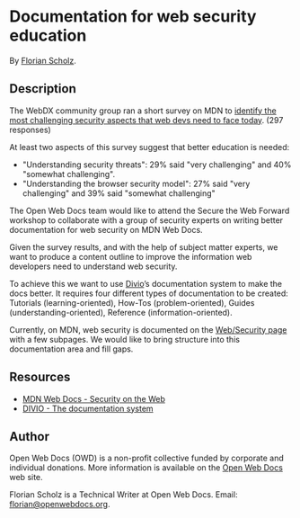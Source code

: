 # Documentation for web security education

By [Florian Scholz](#author).

## Description

The WebDX community group ran a short survey on MDN to [identify the most challenging security aspects that web devs need to face today](https://github.com/web-platform-dx/developer-research/blob/main/mdn-short-surveys/2023-05-15-security-dx/interpretation.md). (297 responses)

At least two aspects of this survey suggest that better education is needed:

* "Understanding security threats": 29% said "very challenging" and 40% "somewhat challenging".
* "Understanding the browser security model": 27% said "very challenging" and 39% said "somewhat challenging"

The Open Web Docs team would like to attend the Secure the Web Forward workshop to collaborate with a group of security experts on writing better documentation for web security on MDN Web Docs.

Given the survey results, and with the help of subject matter experts, we want to produce a content outline to improve the information web developers need to understand web security.

To achieve this we want to use [Divio](https://documentation.divio.com/)’s documentation system to make the docs better. It requires four different types of documentation to be created: Tutorials (learning-oriented), How-Tos (problem-oriented), Guides (understanding-oriented), Reference (information-oriented).

Currently, on MDN, web security is documented on the [Web/Security page](https://developer.mozilla.org/en-US/docs/Web/Security) with a few subpages. We would like to bring structure into this documentation area and fill gaps.


## Resources

* [MDN Web Docs - Security on the Web](https://developer.mozilla.org/en-US/docs/Web/Security) 
* [DIVIO - The documentation system](https://documentation.divio.com/)


## Author

Open Web Docs (OWD) is a non-profit collective funded by corporate and individual donations. More information is available on the [Open Web Docs](https://openwebdocs.org) web site.

Florian Scholz is a Technical Writer at Open Web Docs. Email: [florian@openwebdocs.org](mailto:florian@openwebdocs.org).
